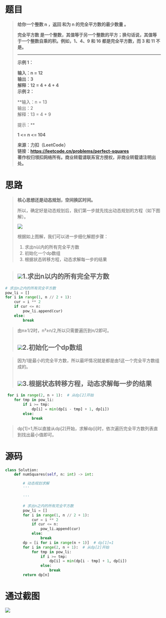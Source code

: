 
<BlogInfo id="1340" title="LeetCode之完全平方数" author="白日梦想猿" pv=0 read_times=0 pre_cost_time="76" category="leetcode100题" tag_list="['leetcode', '              动态规划']" create_time="2022.07.13 08:39:20.001563" update_time="2022.07.13 08:39:20" />

# **题目**

>  
>
> **给你一个整数 n ，返回 和为 n 的完全平方数的最少数量 。**
>
> **完全平方数 是一个整数，其值等于另一个整数的平方；换句话说，其值等于一个整数自乘的积。例如，1、4、9 和 16 都是完全平方数，而 3 和 11
> 不是。**
>
> ** **
>
> **示例  1：**
>
> **输入：n = 12  
>  输出：3  
>  解释：12 = 4 + 4 + 4  
>  示例 2：**
>
> **输入：n = 13  
>  输出：2  
>  解释：13 = 4 + 9  
>  
>  提示：**
>
> **1 <= n <= 104**
>
> **来源：力扣（LeetCode）  
>  链接：https://leetcode.cn/problems/perfect-squares  
>  著作权归领扣网络所有。商业转载请联系官方授权，非商业转载请注明出处。**

# **思路**

> **核心思想还是动态规划，空间换区时间。**
>
> 所以，确定好是动态规划后，我们第一步就先找出动态规划的方程（如下图解）。
>
> ![](https://img-blog.csdnimg.cn/5b30386778d64805b311a7fdd3d40933.png)
>
>  根据如上图解，我们可以进一步细化解题步骤：
>
>   1. 求出n以内的所有完全平方数
>   2. 初始化一个dp数组
>   3. 根据状态转移方程，动态求解每一步的结果
>

>
> ## ![](https://img-blog.csdnimg.cn/98d1374dba5d4e83ae40822bc57edbab.gif)1.求出n以内的所有完全平方数
>

```python
# 求出n之内的所有完全平方数
pow_li = []
for i in range(1, n // 2 + 1):
    cur = i ** 2
    if cur <= n:
        pow_li.append(cur)
    else:
        break
```

>  由n≥1/2时，n²≥n/2,所以只需要遍历到n/2即可。
>
> ## ![](https://img-blog.csdnimg.cn/0d55f4829e4f4da29b02f6e607d384b9.gif)2.初始化一个dp数组
>
>  
>


>  因为1是最小的完全平方数，所以最坏情况就是都是由1这一个完全平方数组成的。
>
> ## ![](https://img-blog.csdnimg.cn/539e319695974b6f9eafa72c129c3ef5.gif)3.根据状态转移方程，动态求解每一步的结果
>
>  
>

```python
 for i in range(2, n + 1):  # 从dp[2]开始
    for tmp in pow_li:
        if i >= tmp:
            dp[i] = min(dp[i - tmp] + 1, dp[i])
        else:
            break
```

>
>  dp[1]=1,所以直接从dp[2]开始，求解dp[i]时，依次遍历完全平方数列表直到找出最小值即可。
>
>  

# 源码


```python
class Solution:
    def numSquares(self, n: int) -> int:

        # 动态规划求解
        '''

        '''

        # 求出n之内的所有完全平方数
        pow_li = []
        for i in range(1, n // 2 + 1):
            cur = i ** 2
            if cur <= n:
                pow_li.append(cur)
            else:
                break
        dp = [i for i in range(n + 1)]  # dp[1]=1
        for i in range(2, n + 1):  # 从dp[2]开始
            for tmp in pow_li:
                if i >= tmp:
                    dp[i] = min(dp[i - tmp] + 1, dp[i])
                else:
                    break
        return dp[n]
```


# 通过截图

![](https://img-blog.csdnimg.cn/4f398da809fb4e7892fedc3cf80bbb9f.png)





